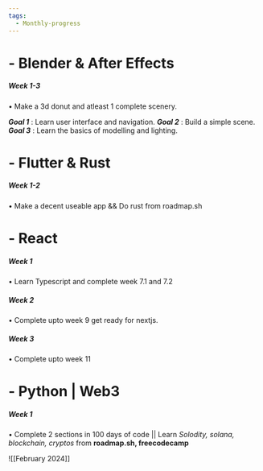 ```yaml
---
tags:
  - Monthly-progress
---
```


# - Blender & After Effects

##### *Week 1-3*
• Make a 3d donut and atleast 1 complete scenery.

***Goal 1*** : Learn user interface and navigation.
***Goal 2*** : Build a simple scene.
***Goal 3*** : Learn the basics of modelling and lighting.

# - Flutter & Rust

##### *Week 1-2*
• Make a decent useable app 
&&  Do rust from roadmap.sh



# - React 

##### *Week 1*
• Learn Typescript and complete week 7.1 and 7.2

##### *Week 2* 
• Complete upto week 9 get ready for nextjs.

##### *Week 3*
• Complete upto week 11


# - Python | Web3

##### *Week 1*
• Complete 2 sections in 100 days of code
|| Learn *Solodity, solana, blockchain, cryptos* from **roadmap.sh, freecodecamp**




![[February 2024]]